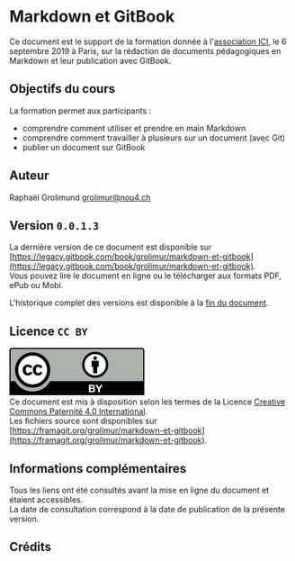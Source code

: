 # Markdown et GitBook

Ce document est le support de la formation donnée à l'[association ICI](https://associationici.fr), le 6 septembre 2019 à Paris, sur la rédaction de documents pédagogiques en Markdown et leur publication avec GitBook.


## Objectifs du cours

La formation permet aux participants :

* comprendre comment utiliser et prendre en main Markdown
* comprendre comment travailler à plusieurs sur un document (avec Git)
* publier un document sur GitBook


## Auteur
Raphaël Grolimund [grolimur@nou4.ch](mailto:grolimur@nous4.ch)   


## Version `0.0.1.3`
La dernière version de ce document est disponible sur [https://legacy.gitbook.com/book/grolimur/markdown-et-gitbook](https://legacy.gitbook.com/book/grolimur/markdown-et-gitbook).   
Vous pouvez lire le document en ligne ou le télécharger aux formats PDF, ePub ou Mobi.   

L'historique complet des versions est disponible à la [fin du document](versions.md).


## Licence `CC BY`
![logo-CC-BY](img/by.svg)   
Ce document est mis à disposition selon les termes de la Licence [Creative Commons Paternité 4.0 International](http://creativecommons.org/licenses/by/4.0/deed.fr).   
Les fichiers source sont disponibles sur [https://framagit.org/grolimur/markdown-et-gitbook](https://framagit.org/grolimur/markdown-et-gitbook).   


## Informations complémentaires
Tous les liens ont été consultés avant la mise en ligne du document et étaient accessibles.   
La date de consultation correspond à la date de publication de la présente version.   


## Crédits
